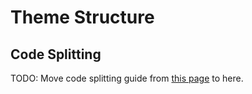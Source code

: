 # Theme Structure



## Code Splitting

TODO: Move code splitting guide from [this page](../plugins/developing-a-theme-plugin.md) to here.

